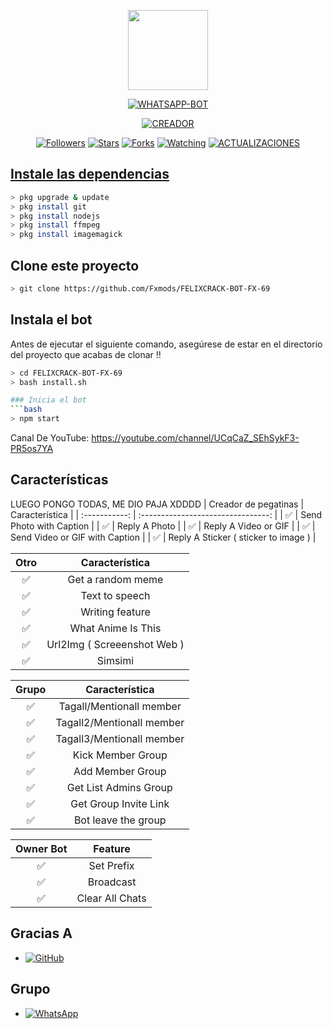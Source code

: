 <p align="center">
<img src="https://static.wikia.nocookie.net/kenja-no-mago/images/8/85/Sizilien_von_klode_1.jpg/revision/latest/top-crop/width/300/height/300?cb=20190417164406" width="128" height="128"/>
</p>
<p align="center">
<a href="#"><img title="WHATSAPP-BOT" src="https://img.shields.io/badge/FELIXCRACK-BOT-FX-69-green?colorA=%23ff0000&colorB=%23017e40&style=for-the-badge"></a>
</p>
<p align="center">
<a href="https://github.com/Fxmods"><img title="CREADOR" src="https://img.shields.io/badge/CREADOR-Fxmods-red.svg?style=for-the-badge&logo=github"></a>
</p>
<p align="center">
<a href="https://github.com/Fxmods/followers"><img title="Followers" src="https://img.shields.io/github/followers/Fxmods?color=blue&style=flat-square"></a>
<a href="https://github.com/Fxmods/FELIXCRACK-BOT-FX-69/stargazers/"><img title="Stars" src="https://img.shields.io/github/stars/Fxmods/FELIXCRACK-BOT-FX-69?color=red&style=flat-square"></a>
<a href="https://github.com/Fxmods/FELIXCRACK-BOT-FX-69/network/members"><img title="Forks" src="https://img.shields.io/github/forks/Fxmods/FELIXCRACK-BOT-FX-69?color=red&style=flat-square"></a>
<a href="https://github.com/Fxmods/FELIXCRACK-BOT-FX-69/watchers"><img title="Watching" src="https://img.shields.io/github/watchers/Fxmods/FELIXCRACK-BOT-FX-69?label=VISITANTES&color=blue&style=flat-square"></a>
<a href="#"><img title="ACTUALIZACIONES" src="https://img.shields.io/badge/MANTENIMIENTO-SI-blue.svg"</a>
</p>

## Instale las dependencias
```bash
> pkg upgrade & update
> pkg install git
> pkg install nodejs
> pkg install ffmpeg
> pkg install imagemagick

```
## Clone este proyecto
```bash
> git clone https://github.com/Fxmods/FELIXCRACK-BOT-FX-69
```

## Instala el bot
Antes de ejecutar el siguiente comando, asegúrese de estar en el directorio del proyecto que
acabas de clonar !!

```bash
> cd FELIXCRACK-BOT-FX-69
> bash install.sh

### Inicia el bot
```bash
> npm start
```
Canal De YouTube:
https://youtube.com/channel/UCqCaZ_SEhSykF3-PR5os7YA

## Características
LUEGO PONGO TODAS, ME DIO PAJA XDDDD
| Creador de pegatinas |                Característica           |
| :-----------: | :--------------------------------: |
|       ✅       | Send Photo with Caption          |
|       ✅       | Reply A Photo                    |
|       ✅       | Reply A Video or GIF             |
|       ✅       | Send Video or GIF with Caption   |
|       ✅       | Reply A Sticker ( sticker to image ) |

| Otro  |                     Característica                     |
| :------------: | :---------------------------------------------: |
|       ✅        |   Get a random meme             |
|       ✅        |   Text to speech                |
|       ✅        |   Writing feature 				|
|       ✅        |   What Anime Is This 			|
|       ✅        |   Url2Img ( Screeenshot Web )   |
|       ✅        |   Simsimi		                |

| Grupo  |                     Característica               |
| :-----------: | :--------------------------------: |
|       ✅        |   Tagall/Mentionall member       |
|       ✅        |   Tagall2/Mentionall member       |
|       ✅        |   Tagall3/Mentionall member       |
|       ✅        |   Kick Member Group	             |
|       ✅        |   Add Member Group	             |
|       ✅        |   Get List Admins Group          |
|       ✅        |   Get Group Invite Link          |
|       ✅        |   Bot leave the group            |

| Owner Bot  |                     Feature           |
| :-----------: | :--------------------------------: |
|       ✅        |   Set Prefix                     |
|       ✅        |   Broadcast                      |
|       ✅        |   Clear All Chats                |

## Gracias A
* <a href="https://github.com/Fxmods/Baileys"><img alt="GitHub" src="https://img.shields.io/badge/Fxmods/Baileys%20-%23121011.svg?&style=for-the-badge&logo=github&logoColor=white"/></a>

## Grupo
* <a href="https://chat.whatsapp.com/DAheuNgcvCj92UNcZFTKEo"><img alt="WhatsApp" src="https://img.shields.io/badge/WhatsApp%20Group-25D366?style=for-the-badge&logo=whatsapp&logoColor=white"/></a>



